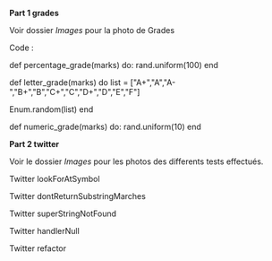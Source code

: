 
**Part 1 grades**

Voir dossier *Images* pour la photo de Grades

Code : 

def percentage_grade(marks) do: rand.uniform(100) end

def letter_grade(marks) do list = ["A+","A","A-","B+","B","C+","C","D+","D","E","F"]

Enum.random(list) end

def numeric_grade(marks) do: rand.uniform(10) end

**Part 2 twitter**

Voir le dossier *Images* pour les photos des differents tests effectués.

Twitter lookForAtSymbol

Twitter dontReturnSubstringMarches

Twitter superStringNotFound

Twitter handlerNull

Twitter refactor
